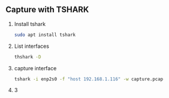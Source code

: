 ## Capture with TSHARK

1. Install tshark

   ```sh
   sudo apt install tshark
   ```

2. List interfaces

   ```sh
   thshark -D
   ```

3. capture interface

   ```sh
   tshark -i enp2s0 -f "host 192.168.1.116" -w capture.pcap
   ```

4. 3

